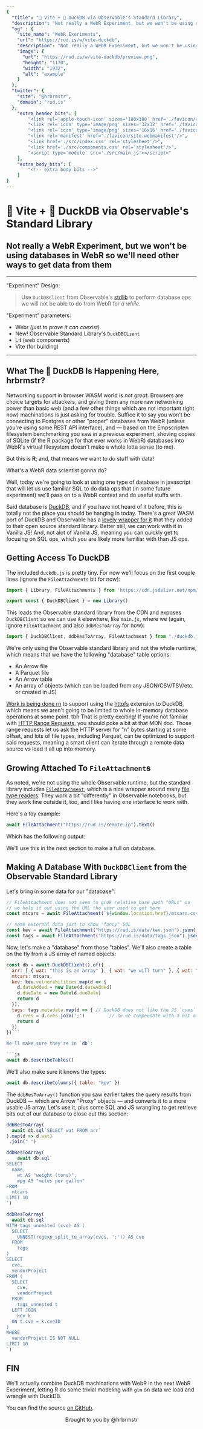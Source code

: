 ```yaml
---
{
  "title": "🧪 Vite + 🦆 DuckDB via Observable's Standard Library",
  "description": "Not really a WebR Experiment, but we won't be using databases in WebR so we'll need other ways to get data from them",
  "og" : {
    "site_name": "WebR Exeriments",
    "url": "https://rud.is/w/vite-duckdb",
    "description": "Not really a WebR Experiment, but we won't be using databases in WebR so we'll need other ways to get data from them",
    "image": {
      "url": "https://rud.is/w/vite-duckdb/preview.png",
      "height": "1170",
      "width": "1932",
      "alt": "example"
    }
  },
  "twitter": {
    "site": "@hrbrmstr",
    "domain": "rud.is"
  },
	"extra_header_bits": [
		"<link rel='apple-touch-icon' sizes='180x180' href='./favicon/apple-touch-icon.png'/>",
		"<link rel='icon' type='image/png' sizes='32x32' href='./favicon/favicon-32x32.png'/>",
		"<link rel='icon' type='image/png' sizes='16x16' href='./favicon/favicon-16x16.png'/>",
		"<link rel='manifest' href='./favicon/site.webmanifest'/>",
		"<link href='./src/index.css' rel='stylesheet'/>",
		"<link href='./src/components.css' rel='stylesheet'/>",
		"<script type='module' src='./src/main.js'></script>"
	],
	"extra_body_bits": [
		"<!-- extra body bits -->"
	]
}
---
```

# 🧪 Vite + 🦆 DuckDB via Observable's Standard Library

<status-message id="webr-status" text="WebR Loading…"></status-message>

## Not really a WebR Experiment, but we won't be using databases in WebR so we'll need other ways to get data from them
----------
"Experiment" Design:

>Use `DuckDBClient` from Observable's [stdlib](https://github.com/observablehq/stdlib/) to perform database ops we will not be able to do from WebR for _a while_.

"Experiment" parameters:

- Webr _(just to prove it can coexist)_
- <span class="pill">New!</span> Observable Standard Library's `DuckDBCLient`
- Lit (web components)
- Vite (for building)
----------

## What The 🦆 DuckDB Is Happening Here, hrbrmstr?

Networking support in browser WASM world is _not great_. Browsers are choice targets for attackers, and giving them any more raw networking power than basic web (and a few other things which are not important right now) machinations is just asking for trouble. Suffice it to say you won't be connecting to Postgres or other "proper" databases from WebR (unless you're using some REST API interface), and — based on the Empscripten filesystem benchmarking you saw in a previous experiment, shoving copies of SQLite (if the R package for that ever works in WebR) databases into WebR's virtual filesystem doesn't make a whole lotta sense (to me).

But this is **R**; and, that means we want to do stuff with data!

What's a WebR data scientist gonna do?

Well, today we're going to look at using one type of database in javascript that will let us use familiar SQL to do data ops that (in some future experiment) we'll pass on to a WebR context and do useful stuffs with.

Said database is [DuckDB](duckdb.org), and if you have not heard of it before, this is totally not the place you should be hanging in today. There's a great WASM port of DuckDB and Observable has a [lovely wrapper for it](https://observablehq.com/@observablehq/duckdb) that they added to their open source standard library. Better still, we can work with it in Vanilla JS! And, not alot of Vanilla JS, meaning you can quickly get to focusing on SQL ops, which you are likely more familiar with than JS ops.

## Getting Access To DuckDB

The included `duckdb.js` is pretty tiny. For now we'll focus on the first couple lines (ignore the `FileAttachments` bit for now):

```js
import { Library, FileAttachments } from 'https://cdn.jsdelivr.net/npm/@observablehq/stdlib@5.5.1/+esm'

export const { DuckDBClient } = new Library()
```

This loads the Observable standard library from the CDN and exposes `DuckDBClient` so we can use it elsewhere, like `main.js`, where we (again, ignore `FileAttachment` and also `ddbResToArray` for now):

```js
import { DuckDBClient, ddbResToArray, FileAttachment } from "./duckdb.js";
```

We're only using the Observable standard library and not the whole runtime, which means that we have the following "database" table options:

* An Arrow file
* A Parquet file
* An Arrow table
* An array of objects (which can be loaded from any JSON/CSV/TSV/etc. or created in JS)

[Work is being done rn](https://github.com/duckdb/duckdb-wasm/issues/1202) to support using the [httpfs](https://duckdb.org/docs/extensions/httpfs) extension to DuckDB, which means we aren't going to be limited to whole in-memory database operations at some point. tbh That is pretty exciting! If you're not familiar with [HTTP Range Requests](https://developer.mozilla.org/en-US/docs/Web/HTTP/Range_requests), you should poke a bit at that MDN doc. Those range requests let us ask the HTTP server for "n" bytes starting at some offset, and lots of file types, including Parquet, can be optimized to support said requests, meaning a smart client can iterate through a remote data source vs load it all up into memory.

## Growing Attached To `FileAttachment`s

As noted, we're not using the whole Observable runtime, but the standard library includes [`FileAttachment`](https://github.com/observablehq/stdlib/blob/main/src/fileAttachment.js), which is a nice wrapper around many [file type readers](https://github.com/observablehq/stdlib/blob/main/src/fileAttachment.js). They work a bit "differently" in Observable notebooks, but they work fine outside it, too, and I like having one interface to work with.

Here's a toy example:

```js
await FileAttachment("https://rud.is/remote-ip").text()
```

Which has the following output:

<simple-message id="bare-fa"></simple-message>

We'll use this in the next section to make a full on database.

## Making A Database With `DuckDBClient` from the Observable Standard Library

Let's bring in some data for our "database":

```js
// FileAttachment does not seem to grok relative bare path "URLs" so
// we help it out using the URL the user used to get here
const mtcars = await FileAttachment(`${window.location.href}/mtcars.csv`).csv({ typed: true })

// some external data just to show "fancy" SQL
const kev = await FileAttachment("https://rud.is/data/kev.json").json()
const tags = await FileAttachment("https://rud.is/data/tags.json").json()
```

Now, let's make a "database" from those "tables". We'll also create a table on the fly from a JS array of named objects:

```js
const db = await DuckDBClient().of({
  arr: [ { wat: "this is an array" }, { wat: "we will turn" }, { wat: "into a database table!" } ],
  mtcars: mtcars,
  kev: kev.vulnerabilities.map(d => {
    d.dateAdded = new Date(d.dateAdded)
    d.dueDate = new Date(d.dueDate)
    return d
  }),
  tags: tags.metadata.map(d => { // DuckDB does not like the JS `cves` "array" field
    d.cves = d.cves.join(';')         // so we compendate with a bit of wrangling
    return d
  })
})```

We'll make sure they're in `db`:

```js
await db.describeTables()
```

<simple-message id="describe-tables"></simple-message>

We'll also make sure it knows the types:

```js
await db.describeColumns({ table: "kev" })
```

<data-frame-view label = "'kev' table schema" id="kev-schema"></data-frame-view>

The `ddbResToArray()` function you saw earlier takes the query results from DuckDB — which are Arrow "Proxy" objects — and converts it to a more usable JS array. Let's use it, plus some SQL and JS wrangling to get retrieve bits out of our database to close out this section:

```js
ddbResToArray(
  await db.sql`SELECT wat FROM arr`
).map(d => d.wat)
 .join(" ")
```

<simple-message id="wat-view"></simple-message>

```js
ddbResToArray(
	await db.sql`
SELECT 
  name, 
	wt AS "weight (tons)", 
	mpg AS "miles per gallon"
FROM 
  mtcars 
LIMIT 10
`)
```

<data-frame-view label="mtcars with modified colnames" id="mtcars-view"></data-frame-view>

```js
ddbResToArray(
  await db.sql`
WITH tags_unnested (cve) AS (
  SELECT 
    UNNEST(regexp_split_to_array(cves, ';')) AS cve 
  FROM 
    tags
)
SELECT 
  cve, 
  vendorProject 
FROM (
  SELECT
    cve, 
    vendorProject 
  FROM 
    tags_unnested t 
  LEFT JOIN 
    kev k 
  ON t.cve = k.cveID
) 
WHERE 
  vendorProject IS NOT NULL 
LIMIT 10
`)
```

<data-frame-view label="SQL joined tables" id="kev-view"></data-frame-view>

## FIN

We'll actually combine DuckDB machinations with WebR in the next WebR Experiment, letting R do some trivial modeling with `glm` on data we load and wrangle with DuckDB.

You can find the source [on GitHub](https://github.com/hrbrmstr/vite-duckdb).

<p style="text-align: center">Brought to you by @hrbrmstr</p>
